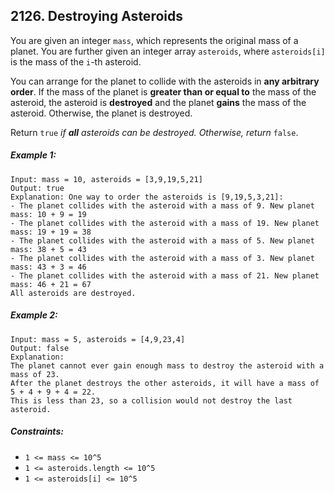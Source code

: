 ## 2126. Destroying Asteroids

You are given an integer ```mass```, which represents the original mass of a planet. You are further given an integer array ```asteroids```, where ```asteroids[i]``` is the mass of the ```i```-th asteroid.

You can arrange for the planet to collide with the asteroids in **any arbitrary order**. If the mass of the planet is **greater than or equal to** the mass of the asteroid, the asteroid is **destroyed** and the planet **gains** the mass of the asteroid. Otherwise, the planet is destroyed.

Return ```true``` *if **all** asteroids can be destroyed. Otherwise, return* ```false```.

##### Example 1:
```
Input: mass = 10, asteroids = [3,9,19,5,21]
Output: true
Explanation: One way to order the asteroids is [9,19,5,3,21]:
- The planet collides with the asteroid with a mass of 9. New planet mass: 10 + 9 = 19
- The planet collides with the asteroid with a mass of 19. New planet mass: 19 + 19 = 38
- The planet collides with the asteroid with a mass of 5. New planet mass: 38 + 5 = 43
- The planet collides with the asteroid with a mass of 3. New planet mass: 43 + 3 = 46
- The planet collides with the asteroid with a mass of 21. New planet mass: 46 + 21 = 67
All asteroids are destroyed.
```
##### Example 2:
```
Input: mass = 5, asteroids = [4,9,23,4]
Output: false
Explanation:
The planet cannot ever gain enough mass to destroy the asteroid with a mass of 23.
After the planet destroys the other asteroids, it will have a mass of 5 + 4 + 9 + 4 = 22.
This is less than 23, so a collision would not destroy the last asteroid.
```

##### Constraints:

* ```1 <= mass <= 10^5```
* ```1 <= asteroids.length <= 10^5```
* ```1 <= asteroids[i] <= 10^5```